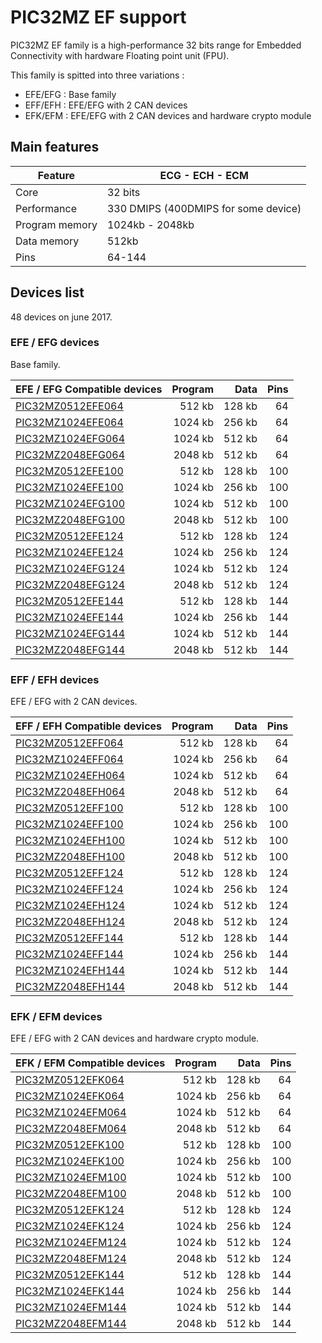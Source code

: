 # PIC32MZ EF support

PIC32MZ EF family is a high-performance 32 bits range for Embedded Connectivity with hardware Floating point unit (FPU).

This family is spitted into three variations :

* EFE/EFG : Base family
* EFF/EFH : EFE/EFG with 2 CAN devices
* EFK/EFM : EFE/EFG with 2 CAN devices and hardware crypto module

## Main features

|Feature|ECG - ECH - ECM|
|-------|------|
|Core|32 bits|
|Performance|330 DMIPS (400DMIPS for some device)|
|Program memory|1024kb - 2048kb|
|Data memory|512kb|
|Pins|64-144|

## Devices list

48 devices on june 2017.

### EFE / EFG devices

Base family.

|EFE / EFG Compatible devices|Program|Data|Pins|
|---------|--:|--:|--:|
|[PIC32MZ0512EFE064](http://microchip.com/wwwproducts/en/PIC32MZ0512EFE064)| 512 kb|128 kb| 64|
|[PIC32MZ1024EFE064](http://microchip.com/wwwproducts/en/PIC32MZ1024EFE064)|1024 kb|256 kb| 64|
|[PIC32MZ1024EFG064](http://microchip.com/wwwproducts/en/PIC32MZ1024EFG064)|1024 kb|512 kb| 64|
|[PIC32MZ2048EFG064](http://microchip.com/wwwproducts/en/PIC32MZ2048EFG064)|2048 kb|512 kb| 64|
|[PIC32MZ0512EFE100](http://microchip.com/wwwproducts/en/PIC32MZ0512EFE100)| 512 kb|128 kb|100|
|[PIC32MZ1024EFE100](http://microchip.com/wwwproducts/en/PIC32MZ1024EFE100)|1024 kb|256 kb|100|
|[PIC32MZ1024EFG100](http://microchip.com/wwwproducts/en/PIC32MZ1024EFG100)|1024 kb|512 kb|100|
|[PIC32MZ2048EFG100](http://microchip.com/wwwproducts/en/PIC32MZ2048EFG100)|2048 kb|512 kb|100|
|[PIC32MZ0512EFE124](http://microchip.com/wwwproducts/en/PIC32MZ0512EFE124)| 512 kb|128 kb|124|
|[PIC32MZ1024EFE124](http://microchip.com/wwwproducts/en/PIC32MZ1024EFE124)|1024 kb|256 kb|124|
|[PIC32MZ1024EFG124](http://microchip.com/wwwproducts/en/PIC32MZ1024EFG124)|1024 kb|512 kb|124|
|[PIC32MZ2048EFG124](http://microchip.com/wwwproducts/en/PIC32MZ2048EFG124)|2048 kb|512 kb|124|
|[PIC32MZ0512EFE144](http://microchip.com/wwwproducts/en/PIC32MZ0512EFE144)| 512 kb|128 kb|144|
|[PIC32MZ1024EFE144](http://microchip.com/wwwproducts/en/PIC32MZ1024EFE144)|1024 kb|256 kb|144|
|[PIC32MZ1024EFG144](http://microchip.com/wwwproducts/en/PIC32MZ1024EFG144)|1024 kb|512 kb|144|
|[PIC32MZ2048EFG144](http://microchip.com/wwwproducts/en/PIC32MZ2048EFG144)|2048 kb|512 kb|144|

### EFF / EFH devices

EFE / EFG with 2 CAN devices.

|EFF / EFH Compatible devices|Program|Data|Pins|
|---------|--:|--:|--:|
|[PIC32MZ0512EFF064](http://microchip.com/wwwproducts/en/PIC32MZ0512EFF064)| 512 kb|128 kb| 64|
|[PIC32MZ1024EFF064](http://microchip.com/wwwproducts/en/PIC32MZ1024EFF064)|1024 kb|256 kb| 64|
|[PIC32MZ1024EFH064](http://microchip.com/wwwproducts/en/PIC32MZ1024EFH064)|1024 kb|512 kb| 64|
|[PIC32MZ2048EFH064](http://microchip.com/wwwproducts/en/PIC32MZ2048EFH064)|2048 kb|512 kb| 64|
|[PIC32MZ0512EFF100](http://microchip.com/wwwproducts/en/PIC32MZ0512EFF100)| 512 kb|128 kb|100|
|[PIC32MZ1024EFF100](http://microchip.com/wwwproducts/en/PIC32MZ1024EFF100)|1024 kb|256 kb|100|
|[PIC32MZ1024EFH100](http://microchip.com/wwwproducts/en/PIC32MZ1024EFH100)|1024 kb|512 kb|100|
|[PIC32MZ2048EFH100](http://microchip.com/wwwproducts/en/PIC32MZ2048EFH100)|2048 kb|512 kb|100|
|[PIC32MZ0512EFF124](http://microchip.com/wwwproducts/en/PIC32MZ0512EFF124)| 512 kb|128 kb|124|
|[PIC32MZ1024EFF124](http://microchip.com/wwwproducts/en/PIC32MZ1024EFF124)|1024 kb|256 kb|124|
|[PIC32MZ1024EFH124](http://microchip.com/wwwproducts/en/PIC32MZ1024EFH124)|1024 kb|512 kb|124|
|[PIC32MZ2048EFH124](http://microchip.com/wwwproducts/en/PIC32MZ2048EFH124)|2048 kb|512 kb|124|
|[PIC32MZ0512EFF144](http://microchip.com/wwwproducts/en/PIC32MZ0512EFF144)| 512 kb|128 kb|144|
|[PIC32MZ1024EFF144](http://microchip.com/wwwproducts/en/PIC32MZ1024EFF144)|1024 kb|256 kb|144|
|[PIC32MZ1024EFH144](http://microchip.com/wwwproducts/en/PIC32MZ1024EFH144)|1024 kb|512 kb|144|
|[PIC32MZ2048EFH144](http://microchip.com/wwwproducts/en/PIC32MZ2048EFH144)|2048 kb|512 kb|144|

### EFK / EFM devices

EFE / EFG with 2 CAN devices and hardware crypto module.

|EFK / EFM Compatible devices|Program|Data|Pins|
|---------|--:|--:|--:|
|[PIC32MZ0512EFK064](http://microchip.com/wwwproducts/en/PIC32MZ0512EFK064)| 512 kb|128 kb| 64|
|[PIC32MZ1024EFK064](http://microchip.com/wwwproducts/en/PIC32MZ1024EFK064)|1024 kb|256 kb| 64|
|[PIC32MZ1024EFM064](http://microchip.com/wwwproducts/en/PIC32MZ1024EFM064)|1024 kb|512 kb| 64|
|[PIC32MZ2048EFM064](http://microchip.com/wwwproducts/en/PIC32MZ2048EFM064)|2048 kb|512 kb| 64|
|[PIC32MZ0512EFK100](http://microchip.com/wwwproducts/en/PIC32MZ0512EFK100)| 512 kb|128 kb|100|
|[PIC32MZ1024EFK100](http://microchip.com/wwwproducts/en/PIC32MZ1024EFK100)|1024 kb|256 kb|100|
|[PIC32MZ1024EFM100](http://microchip.com/wwwproducts/en/PIC32MZ1024EFM100)|1024 kb|512 kb|100|
|[PIC32MZ2048EFM100](http://microchip.com/wwwproducts/en/PIC32MZ2048EFM100)|2048 kb|512 kb|100|
|[PIC32MZ0512EFK124](http://microchip.com/wwwproducts/en/PIC32MZ0512EFK124)| 512 kb|128 kb|124|
|[PIC32MZ1024EFK124](http://microchip.com/wwwproducts/en/PIC32MZ1024EFK124)|1024 kb|256 kb|124|
|[PIC32MZ1024EFM124](http://microchip.com/wwwproducts/en/PIC32MZ1024EFM124)|1024 kb|512 kb|124|
|[PIC32MZ2048EFM124](http://microchip.com/wwwproducts/en/PIC32MZ2048EFM124)|2048 kb|512 kb|124|
|[PIC32MZ0512EFK144](http://microchip.com/wwwproducts/en/PIC32MZ0512EFK144)| 512 kb|128 kb|144|
|[PIC32MZ1024EFK144](http://microchip.com/wwwproducts/en/PIC32MZ1024EFK144)|1024 kb|256 kb|144|
|[PIC32MZ1024EFM144](http://microchip.com/wwwproducts/en/PIC32MZ1024EFM144)|1024 kb|512 kb|144|
|[PIC32MZ2048EFM144](http://microchip.com/wwwproducts/en/PIC32MZ2048EFM144)|2048 kb|512 kb|144|
